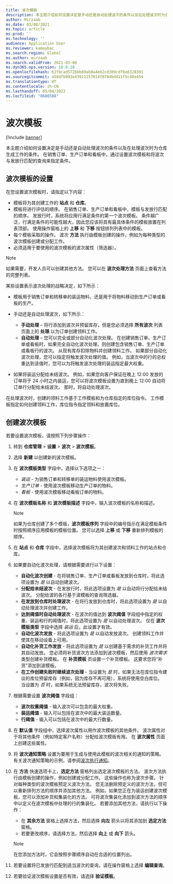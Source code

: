 ```yaml
---
title: 波次模板
description: 本主题介绍如何设置决定是手动还是自动处理波次的条件以及在处理波次时为仓库生成工作的条件。
author: Mirzaab
ms.date: 03/08/2021
ms.topic: article
ms.prod: ''
ms.technology: ''
audience: Application User
ms.reviewer: kamaybac
ms.search.region: Global
ms.author: mirzaab
ms.search.validFrom: 2021-03-08
ms.dyn365.ops.version: 10.0.18
ms.openlocfilehash: 61fbcad572bbb69ab8a4eb2cd309cdf8a6328391
ms.sourcegitcommit: a58dfb892e43921157014f0784bd411f5c40e454
ms.translationtype: HT
ms.contentlocale: zh-CN
ms.lasthandoff: 05/04/2022
ms.locfileid: "8686588"
---
```

# <a name="wave-templates"></a>波次模板

[!include [banner](../includes/banner.md)]

本主题介绍如何设置决定是手动还是自动处理波次的条件以及在处理波次时为仓库生成工作的条件。 在销售订单、生产订单和看板中，通过设置波次模板和将波次与发放行匹配的查询来指定条件。

## <a name="settings-for-wave-templates"></a>波次模板的设置

在您设置波次模板时，请指定以下内容：

- 模板将为其创建工作的 **站点** 和 **仓库**。
- 模板将进行评估的顺序。 在销售订单、生产订单和看板中，模板与发放行匹配的顺序。 发放行时，系统将应用行满足条件的第一个波次模板。 条件越广泛，行满足条件的可能性越大，因此您应该将具有最具体条件的模板放置在列表顶部。 使用操作窗格上的 **上移** 和 **下移** 按钮排列列表中的模板。
- 每个模板采取的操作。 波次 **方法** 执行由模板创建的操作，例如为每种类型的波次模板创建或分配工作。
- 必须适用于要使用的波次模板的波次属性（筛选器）。

> [!NOTE]
> 如果需要，开发人员可以创建其他方法。 您可以在 **波次处理方法** 页面上查看方法的完整列表。

某些设置表示波次处理的战略决定，如下所示：

- 模板用于销售订单和转移单的装运物料，还是用于将物料移动到生产订单或看板的生产。
- 手动还是自动处理波次，如下所示：

  - **手动处理** – 将行添加到波次并预留库存，但是您必须选择 **所有波次** 列表页面上的 **处理** 以为订单创建领料工作。
  - **自动处理** – 您可以完全或部分自动化波次处理。 在创建销售订单、生产订单或看板时，如果完全自动化波次处理，则创建包含销售订单、生产订单或看板行的波次。 从现有库存扣除物料并创建领料工作。 如果部分自动化波次处理，您可以指定将触发波次处理的值。 例如，当波次中的行的总权重达到该值时，您可以为将触发波次处理的装运指定最大权重。

- 如果将装运分配给未结波次。 例如，如果您向客户保证在晚上 12:00 发放的订单将于 24 小时之内装运，您可以将波次模板设置为直到晚上 12:00 自动将订单行分配给未结波次。 那时，将自动处理波次。

在处理波次时，创建的领料工作基于工作模板和为仓库指定的库位指令。 工作模板指定如何创建领料工作，库位指令指定领料和放置库位。

## <a name="create-a-wave-template"></a>创建波次模板

若要设置波次模板，请按照下列步骤操作：

1. 转到 **仓库管理** \> **设置** \> **波次** \> **波次模板**。
1. 选择 **新建** 以创建新的波次模板。
1. 在 **波次模板类型** 字段中，选择以下选项之一：

    - *装运* - 为销售订单和转移单的装运物料使用波次模板。
    - *生产订单* - 使用波次模板移动生产订单的物料。
    - *看板* - 使用波次模板移动看板订单的物料。

1. 在 **波次模板名称** 和 **波次模板描述** 字段中，输入波次模板的名称和描述。

    > [!NOTE]
    > 如果为仓库创建了多个模板，**波次模板序列** 字段中的编号指示在满足模板条件时按照顺序应用模板的模板位置。 您可以选择 **上移** 或 **下移** 重新排列模板的顺序。

1. 在 **站点** 和 **仓库** 字段中，选择波次模板将为其创建波次和领料工作的站点和仓库。
1. 如果要自动化波次处理，请根据需要进行以下设置：

    - **自动化波次创建** - 在将销售订单、生产订单或看板发放到仓库时，将此选项设置为 *是* 以自动创建波次。
    - **分配给未结波次** - 在发放行时，将此选项设置为 *是* 以自动将行分配给未结波次。 分配给波的各行基于波模板的查询筛选器。
    - **在发放到仓库时处理波次** - 在将行发放到仓库时，将此选项设置为 *是* 以自动处理波次并创建工作。
    - **达到阈值时自动处理波次** - 在波次的值达到 **波次阈值** 字段组中指定的权重、装运和行的阈值时，将此选项设置为 *是* 以自动处理波次。 仅在 **波次模板类型** 字段中选择 *装运* 后，此设置才有效。
    - **自动化波次发放** - 将此选项设置为 *是* 以自动发放波次。 创建领料工作并使其在移动设备上可用。
    - **自动化补货工作发放** - 将此选项设置为 *是* 以创建基于需求的补货工作并将其自动发放。 您必须将补货波次方法添加到波次模板，然后使用 *波次需求* 类型创建补货模板。 在 **补货模板** 页设置一个补货模板。 这要求您将“补货”添加到波模板。
    - **在工作创建失败时继续波次处理** - 当设置为 *是* 时，如果无法在库位指令建议的库位预留库存（例如，因为库存不再可用），系统将使用空白库位。 当设置为 *否* 时，如果系统无法预留库存，波次将失败。

1. 根据需要设置 **波次阈值** 字段组：
    - **波次权重阈值** - 输入波次可以包含的最大权重。
    - **装运阈值** - 输入可以包括在波次中的最大装运数量。
    - **行阈值** - 输入可以包括在波次中的最大行数量。

1. 在 **默认值** 字段组中，选择波次属性以用作波次模板的其他条件。 波次属性对于将其他条件（例如特定客户名称）分配给波次模板有用。 在 **波次属性** 页面上创建这些属性。 

1. 将 **波次通知策略** 设置为要用于生成与使用此模板的波次相关的通知的策略。 有关波次通知策略的示例，请参阅[波次执行通知](wave-execution-notifications.md)。

1. 在 **方法** 快速选项卡上，**选定方法** 窗格列出选定波次模板的方法。 波次方法执行由模板创建的操作，例如创建或分配工作。 这些操作也称为波次步骤。 针对每种类型的波次模板预定义波次方法。 您无法删除预定义的波次方法，但可以重新排列方法的顺序并添加其他方法。 例如，如果您正在为装运创建波次模板，您可以添加补货和集装化的方法。 可将波次集装化添加到波次方法的顺序中以定义在波次模板中处理的行的集装化。 若要添加其他方法，请执行以下操作：

    - 在 **其余方法** 窗格上选择方法，然后选择 **向左** 箭头以将其添加到 **选定方法** 窗格。
    - 若要更改顺序，请选择方法，然后选择 **向上** 或 **向下** 箭头。

    > [!NOTE]
    > 在您添加方法时，它会按照步骤顺序自动在合适的位置列出。

1. 若要设置将已发放行匹配到适当波次的查询，请在操作窗格上选择 **编辑查询**。
1. 若要验证波次模板设置是否有效，请选择 **验证模板**。
